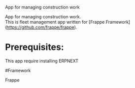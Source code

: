 
App for managing construction work

App for managing construction work.<br>
This is fleet management app written for [Frappe Framework] (https://github.com/frappe/frappe).<br>

# Prerequisites:

This app require installing ERPNEXT

#Framework 

Frappe

